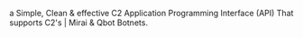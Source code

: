 a Simple, Clean & effective C2 Application Programming Interface (API) That supports C2's | Mirai & Qbot Botnets. 
